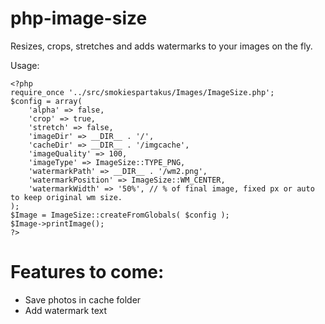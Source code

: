 php-image-size
==============

Resizes, crops, stretches and adds watermarks to your images on the fly.

Usage:

    <?php
    require_once '../src/smokiespartakus/Images/ImageSize.php';
    $config = array(
        'alpha' => false,
        'crop' => true,
        'stretch' => false,
        'imageDir' => __DIR__ . '/',
        'cacheDir' => __DIR__ . '/imgcache',
        'imageQuality' => 100,
        'imageType' => ImageSize::TYPE_PNG,
        'watermarkPath' => __DIR__ . '/wm2.png',
        'watermarkPosition' => ImageSize::WM_CENTER,
		'watermarkWidth' => '50%', // % of final image, fixed px or auto to keep original wm size.
    );
    $Image = ImageSize::createFromGlobals( $config );
    $Image->printImage();
	?>

Features to come:
=================
- Save photos in cache folder
- Add watermark text
